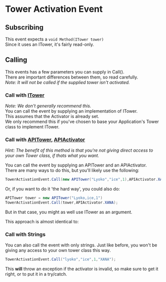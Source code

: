 # Tower Activation Event

## Subscribing

This event expects a `void Method(ITower tower)`  
 Since it uses an ITower, it's fairly read-only.

## Calling

This events has a few parameters you can supply in Call\(\).  
 There are important differences between them, so read carefully.  
 _Note: It will not be called if the supplied tower isn't activated._

### Call with [ITower](https://github.com/LyokoAPI/LyokoAPIDoc/tree/fdb5e716f468c7556934771f257aae38e4ec78bc/docs/VirtualStructures/Interfaces/ITower/README.md)

_Note: We don't generally recommend this._  
 You can call the event by supplying an implementation of ITower.  
 This assumes that the Activator is already set.  
 We only recommend this if you've chosen to base your Application's Tower class to implement ITower.

### Call with [APITower](https://github.com/LyokoAPI/LyokoAPIDoc/tree/fdb5e716f468c7556934771f257aae38e4ec78bc/docs/VirtualStructures/APITower/README.md), [APIActivator](https://github.com/LyokoAPI/LyokoAPIDoc/tree/fdb5e716f468c7556934771f257aae38e4ec78bc/docs/VirtualStructures/APIActivator/README.md)

_Hint: The benefit of this method is that you're not giving direct access to your own Tower class, if thats what you want._

You can call the event by supplying an APITower and an APIActivator.  
 There are many ways to do this, but you'll likely use the following:  


```csharp
TowerActivationEvent.Call(new APITower("Lyoko","ice",1),APIActivator.XANA)
```

Or, if you want to do it 'the hard way', you could also do:

```csharp
APITower tower = new APITower("Lyoko,ice,1")
TowerActivationEvent.Call(tower,APIActivator.XANA);
```

But in that case, you might as well use ITower as an argument.

This approach is almost identical to:

### Call with Strings

You can also call the event with only strings. Just like before, you won't be giving any access to your own tower class this way.

```csharp
TowerActivationEvent.Call("lyoko","ice",1,"XANA");
```

This **will** throw an exception if the activator is invalid, so make sure to get it right, or to put it in a try/catch.

